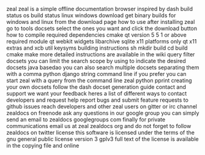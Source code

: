 zeal zeal is a simple offline documentation browser inspired by dash build status os build status linux windows download get binary builds for windows and linux from the download page how to use after installing zeal go to tools docsets select the ones you want and click the download button how to compile required dependencies cmake qt version 5 5 1 or above required module qt webkit widgets libarchive sqlite x11 platforms only qt x11 extras and xcb util keysyms building instructions sh mkdir build cd build cmake make more detailed instructions are available in the wiki query filter docsets you can limit the search scope by using to indicate the desired docsets java basedao you can also search multiple docsets separating them with a comma python django string command line if you prefer you can start zeal with a query from the command line zeal python pprint creating your own docsets follow the dash docset generation guide contact and support we want your feedback heres a list of different ways to contact developers and request help report bugs and submit feature requests to github issues reach developers and other zeal users on gitter or irc channel zealdocs on freenode ask any questions in our google group you can simply send an email to zealdocs googlegroups com finally for private communications email us at zeal zealdocs org and do not forget to follow zealdocs on twitter license this software is licensed under the terms of the gnu general public license version 3 gplv3 full text of the license is available in the copying file and online